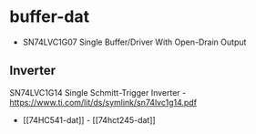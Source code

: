 
# buffer-dat 


- SN74LVC1G07 Single Buffer/Driver With Open-Drain Output

## Inverter 

SN74LVC1G14 Single Schmitt-Trigger Inverter - https://www.ti.com/lit/ds/symlink/sn74lvc1g14.pdf

- [[74HC541-dat]] - [[74hct245-dat]]